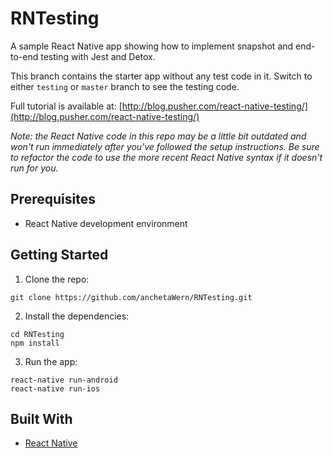 # RNTesting

A sample React Native app showing how to implement snapshot and end-to-end testing with Jest and Detox.

This branch contains the starter app without any test code in it. Switch to either `testing` or `master` branch to see the testing code.

Full tutorial is available at: [http://blog.pusher.com/react-native-testing/](http://blog.pusher.com/react-native-testing/)

_Note: the React Native code in this repo may be a little bit outdated and won't run immediately after you've followed the setup instructions. Be sure to refactor the code to use the more recent React Native syntax if it doesn't run for you._

## Prerequisites

-   React Native development environment

## Getting Started

1.  Clone the repo:

```
git clone https://github.com/anchetaWern/RNTesting.git
```

2.  Install the dependencies:

```
cd RNTesting
npm install
```

3.  Run the app:

```
react-native run-android
react-native run-ios
```

## Built With

-   [React Native](https://facebook.github.io/react-native/)
